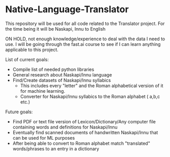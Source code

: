 # Native-Language-Translator
This repository will be used for all code related to the Translator project. For the time being it will be Naskapi, Innu to English

ON HOLD, not enough knowledge/experience to deal with the data I need to use. I will be going through the fast.ai course to see if I can learn anything applicable to this project.

List of current goals:
  - Compile list of needed python libraries
  - General research about Naskapi/Innu language
  - Find/Create datasets of Naskapi/Innu syllabics
    - This includes every "letter" and the Roman alphabetical version of it for machine learning.
    - Converter for Naskapi/Innu syllabics to the Roman alphabet ( a,b,c etc.)

Future goals:
  - Find PDF or text file version of Lexicon/Dictionary/Any computer file containing words and definitions for Naskapi/Innu
  - Eventually find scanned documents of handwritten Naskapi/Innu that can be used for ML purposes
  - After being able to convert to Roman alphabet match "translated" words/phrases to an entry in a dictionary
